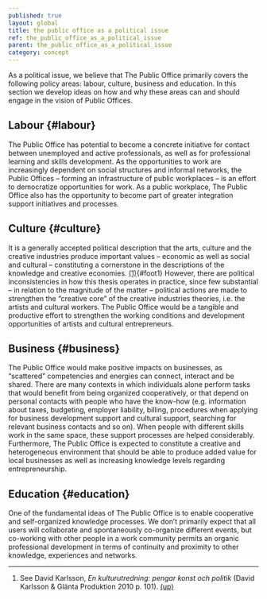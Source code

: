 ```yaml
---
published: true
layout: global
title: the public office as a political issue
ref: the_public_office_as_a_political_issue
parent: the_public_office_as_a_political_issue
category: concept
---
```


As a political issue, we believe that The Public Office primarily covers the following policy areas: labour, culture, business and education. In this section we develop ideas on how and why these areas can and should engage in the vision of Public Offices.

## Labour {#labour}

The Public Office has potential to become a concrete initiative for contact between unemployed and active professionals, as well as for professional learning and skills development. As the opportunities to work are increasingly dependent on social structures and informal networks, the Public Offices – forming an infrastructure of public workplaces – is an effort to democratize opportunities for work. As a public workplace, The Public Office also has the opportunity to become part of greater integration support initiatives and processes.

## Culture {#culture}

It is a generally accepted political description that the arts, culture and the creative industries produce important values – economic as well as social and cultural – constituting a cornerstone in the descriptions of the knowledge and creative economies. [(1)](#footnotes){#foot1} However, there are political inconsistencies in how this thesis operates in practice, since few substantial – in relation to the magnitude of the matter – political actions are made to strengthen the “creative core” of the creative industries theories, i.e. the artists and cultural workers. The Public Office would be a tangible and productive effort to strengthen the working conditions and development opportunities of artists and cultural entrepreneurs.

## Business {#business}

The Public Office would make positive impacts on businesses, as “scattered” competencies and energies can connect, interact and be shared. There are many contexts in which individuals alone perform tasks that would benefit from being organized cooperatively, or that depend on personal contacts with people who have the know-how (e.g. information about taxes, budgeting, employer liability, billing, procedures when applying for business development support and cultural support, searching for relevant business contacts and so on). When people with different skills work in the same space, these support processes are helped considerably. Furthermore, The Public Office is expected to constitute a creative and heterogeneous environment that should be able to produce added value for local businesses as well as increasing knowledge levels regarding entrepreneurship.

## Education {#education}

One of the fundamental ideas of The Public Office is to enable cooperative and self-organized knowledge processes. We don’t primarily expect that all users will collaborate and spontaneously co-organize different events, but co-working with other people in a work community permits an organic professional development in terms of continuity and proximity to other knowledge, experiences and networks.

<hr id="footnotes"/>

01. See David Karlsson, *En kulturutredning: pengar konst och politik* (David Karlsson & Glänta Produktion 2010 p. 101). [(up)](#foot1)
